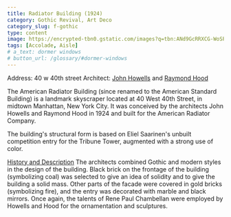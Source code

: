 ```yaml
---
title: Radiator Building (1924)
category: Gothic Revival, Art Deco
category_slug: f-gothic
type: content
image: https://encrypted-tbn0.gstatic.com/images?q=tbn:ANd9GcRRXCG-WoSPskMRDACoKsPTh1OI1SqoKQ8akg&usqp=CAU
tags: [Accolade, Aisle]
# a_text: dormer windows
# button_url: /glossary/#dormer-windows
---
```


Address: 40 w 40th street
Architect: [John Howells](https://architectuul.com/architect/john-howells) and [Raymond Hood](https://architectuul.com/architect/raymond-hood)

The American Radiator Building (since renamed to the American Standard Building) is a landmark skyscraper located at 40 West 40th Street, in midtown Manhattan, New York City. It was conceived by the architects John Howells and Raymond Hood in 1924 and built for the American Radiator Company.

The building's structural form is based on Eliel Saarinen's unbuilt competition entry for the Tribune Tower, augmented with a strong use of color.

[History and Description](https://architectuul.com/architecture/american-radiator-building)
The architects combined Gothic and modern styles in the design of the building. Black brick on the frontage of the building (symbolizing coal) was selected to give an idea of solidity and to give the building a solid mass. Other parts of the facade were covered in gold bricks (symbolizing fire), and the entry was decorated with marble and black mirrors. Once again, the talents of Rene Paul Chambellan were employed by Howells and Hood for the ornamentation and sculptures.
